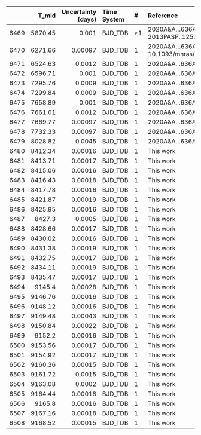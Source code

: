 |      |   T_mid |   Uncertainty (days) | Time System   | #   | Reference                               |
|-----:|--------:|---------------------:|:--------------|:----|:----------------------------------------|
| 6469 | 5870.45 |              0.001   | BJD_TDB       | >1  | 2020A&A…636A..98C; 2013PASP..125...48M  |
| 6470 | 6271.66 |              0.00097 | BJD_TDB       | 1   | 2020A&A…636A..98C; 10.1093/mnras/stw574 |
| 6471 | 6524.63 |              0.0012  | BJD_TDB       | 1   | 2020A&A...636A..98C                     |
| 6472 | 6596.71 |              0.001   | BJD_TDB       | 1   | 2020A&A...636A..98C                     |
| 6473 | 7295.76 |              0.0009  | BJD_TDB       | 1   | 2020A&A...636A..98C                     |
| 6474 | 7299.84 |              0.0009  | BJD_TDB       | 1   | 2020A&A...636A..98C                     |
| 6475 | 7658.89 |              0.001   | BJD_TDB       | 1   | 2020A&A...636A..98C                     |
| 6476 | 7661.61 |              0.0012  | BJD_TDB       | 1   | 2020A&A...636A..98C                     |
| 6477 | 7669.77 |              0.00097 | BJD_TDB       | 1   | 2020A&A...636A..98C                     |
| 6478 | 7732.33 |              0.00097 | BJD_TDB       | 1   | 2020A&A...636A..98C                     |
| 6479 | 8028.82 |              0.0045  | BJD_TDB       | 1   | 2020A&A...636A..98C                     |
| 6480 | 8412.34 |              0.00016 | BJD_TDB       | 1   | This work                               |
| 6481 | 8413.71 |              0.00017 | BJD_TDB       | 1   | This work                               |
| 6482 | 8415.06 |              0.00016 | BJD_TDB       | 1   | This work                               |
| 6483 | 8416.43 |              0.00018 | BJD_TDB       | 1   | This work                               |
| 6484 | 8417.78 |              0.00016 | BJD_TDB       | 1   | This work                               |
| 6485 | 8421.87 |              0.00019 | BJD_TDB       | 1   | This work                               |
| 6486 | 8425.95 |              0.00016 | BJD_TDB       | 1   | This work                               |
| 6487 | 8427.3  |              0.0005  | BJD_TDB       | 1   | This work                               |
| 6488 | 8428.66 |              0.00017 | BJD_TDB       | 1   | This work                               |
| 6489 | 8430.02 |              0.00016 | BJD_TDB       | 1   | This work                               |
| 6490 | 8431.38 |              0.00019 | BJD_TDB       | 1   | This work                               |
| 6491 | 8432.75 |              0.00017 | BJD_TDB       | 1   | This work                               |
| 6492 | 8434.11 |              0.00019 | BJD_TDB       | 1   | This work                               |
| 6493 | 8435.47 |              0.00017 | BJD_TDB       | 1   | This work                               |
| 6494 | 9145.4  |              0.00028 | BJD_TDB       | 1   | This work                               |
| 6495 | 9146.76 |              0.00016 | BJD_TDB       | 1   | This work                               |
| 6496 | 9148.12 |              0.00016 | BJD_TDB       | 1   | This work                               |
| 6497 | 9149.48 |              0.00043 | BJD_TDB       | 1   | This work                               |
| 6498 | 9150.84 |              0.00022 | BJD_TDB       | 1   | This work                               |
| 6499 | 9152.2  |              0.00016 | BJD_TDB       | 1   | This work                               |
| 6500 | 9153.56 |              0.00017 | BJD_TDB       | 1   | This work                               |
| 6501 | 9154.92 |              0.00017 | BJD_TDB       | 1   | This work                               |
| 6502 | 9160.36 |              0.00015 | BJD_TDB       | 1   | This work                               |
| 6503 | 9161.72 |              0.0015  | BJD_TDB       | 1   | This work                               |
| 6504 | 9163.08 |              0.0002  | BJD_TDB       | 1   | This work                               |
| 6505 | 9164.44 |              0.00018 | BJD_TDB       | 1   | This work                               |
| 6506 | 9165.8  |              0.00016 | BJD_TDB       | 1   | This work                               |
| 6507 | 9167.16 |              0.00018 | BJD_TDB       | 1   | This work                               |
| 6508 | 9168.52 |              0.00015 | BJD_TDB       | 1   | This work                               |